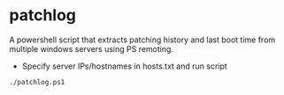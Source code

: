 # patchlog
A powershell script that extracts patching history and last boot time from multiple windows servers using PS remoting.
<br>
- Specify server IPs/hostnames in hosts.txt and run script
```text
./patchlog.ps1
```

